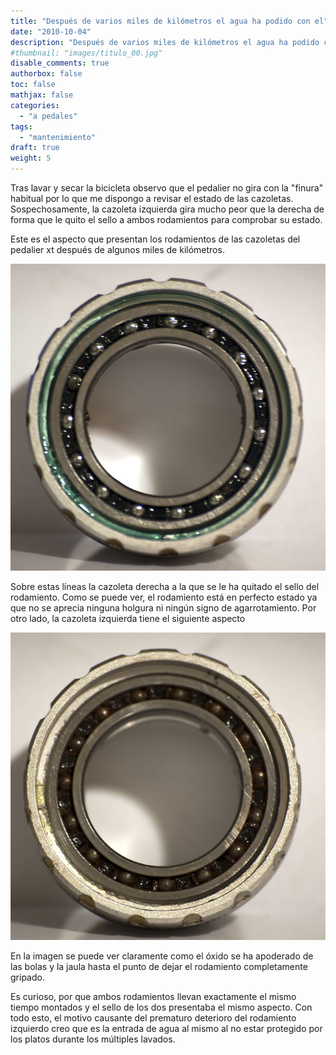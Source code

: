 ```yaml
---
title: "Después de varios miles de kilómetros el agua ha podido con el"
date: "2010-10-04"
description: "Después de varios miles de kilómetros el agua ha podido con el"
#thumbnail: "images/titulo_00.jpg"
disable_comments: true
authorbox: false
toc: false
mathjax: false
categories:
  - "a pedales"
tags:
  - "mantenimiento"
draft: true
weight: 5
---
```

Tras lavar y secar la bicicleta observo que el pedalier no gira con la "finura" habitual por lo que me dispongo a revisar el estado de las cazoletas. Sospechosamente, la cazoleta izquierda gira mucho peor que la derecha de forma que le quito el sello a ambos rodamientos para comprobar su estado.

Este es el aspecto que presentan los rodamientos de las cazoletas del pedalier xt después de algunos miles de kilómetros.

![image][01]

Sobre estas líneas la cazoleta derecha a la que se le ha quitado el sello del rodamiento. Como se puede ver, el rodamiento está en perfecto estado ya que no se aprecia ninguna holgura ni ningún signo de agarrotamiento. Por otro lado, la cazoleta izquierda tiene el siguiente aspecto

![image][02]
 
En la imagen se puede ver claramente como el óxido se ha apoderado de las bolas y la jaula hasta el punto de dejar el rodamiento completamente gripado.

Es curioso, por que ambos rodamientos llevan exactamente el mismo tiempo montados y el sello de los dos presentaba el mismo aspecto. Con todo esto, el motivo causante del prematuro deterioro del rodamiento izquierdo creo que es la entrada de agua al mismo al no estar protegido por los platos durante los múltiples lavados.

[01]: /images/20101004_cazoleta_xt_derecha.jpg
[02]: /images/20101004_cazoleta_xt_izquierda.jpg